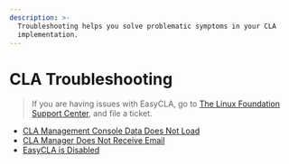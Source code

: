 ```yaml
---
description: >-
  Troubleshooting helps you solve problematic symptoms in your CLA
  implementation.
---
```


# CLA Troubleshooting

> If you are having issues with EasyCLA, go to [The Linux Foundation Support Center](https://jira.linuxfoundation.org/plugins/servlet/theme/portal/4/create/143), and file a ticket.

* ​[CLA Management Console Data Does Not Load](cla-management-console-data-does-not-load.md)
* ​[CLA Manager Does Not Receive Email](cla-manager-does-not-receive-email-notifications.md) ​
* ​[EasyCLA is Disabled](easycla-is-disabled.md)​



